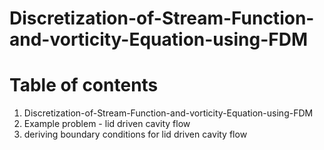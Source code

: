 # Discretization-of-Stream-Function-and-vorticity-Equation-using-FDM
# Table of contents
1) Discretization-of-Stream-Function-and-vorticity-Equation-using-FDM
2) Example problem - lid driven cavity flow 
3) deriving boundary conditions for lid driven cavity flow 
